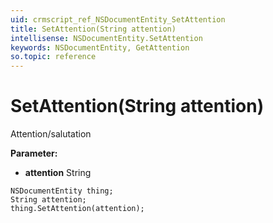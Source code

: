 ```yaml
---
uid: crmscript_ref_NSDocumentEntity_SetAttention
title: SetAttention(String attention)
intellisense: NSDocumentEntity.SetAttention
keywords: NSDocumentEntity, GetAttention
so.topic: reference
---
```


# SetAttention(String attention)

Attention/salutation

**Parameter:** 
 - **attention** String

```crmscript
NSDocumentEntity thing;
String attention;
thing.SetAttention(attention);
```

